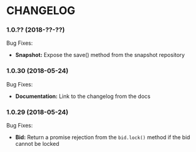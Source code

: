 # CHANGELOG

### 1.0.?? (2018-??-??)
Bug Fixes:
* **Snapshot:** Expose the save() method from the snapshot repository

### 1.0.30 (2018-05-24)
Bug Fixes:
* **Documentation:** Link to the changelog from the docs

### 1.0.29 (2018-05-24)
Bug Fixes:
* **Bid:** Return a promise rejection from the `bid.lock()` method if the bid cannot be locked
